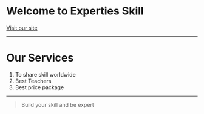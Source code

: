 # Welcome to Experties Skill

[Visit our site](https://skill-and-education.netlify.app/"Experties-Skill")

---

# Our Services

1. To share skill worldwide
2. Best Teachers
3. Best price package
 
---

>Build your skill and be expert
